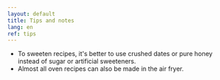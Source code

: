```yaml
---
layout: default
title: Tips and notes
lang: en
ref: tips
---
```


* To sweeten recipes, it's better to use crushed dates or pure honey instead of sugar or artificial sweeteners.
* Almost all oven recipes can also be made in the air fryer.




